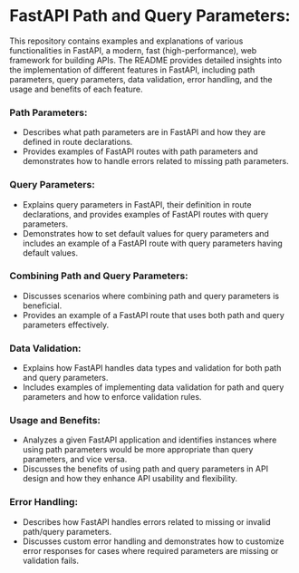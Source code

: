 # FastAPI Path and Query Parameters:

This repository contains examples and explanations of various functionalities in FastAPI, a modern, fast (high-performance), web framework for building APIs. The README provides detailed insights into the implementation of different features in FastAPI, including path parameters, query parameters, data validation, error handling, and the usage and benefits of each feature.

### Path Parameters:
- Describes what path parameters are in FastAPI and how they are defined in route declarations.
- Provides examples of FastAPI routes with path parameters and demonstrates how to handle errors related to missing path parameters.

### Query Parameters:
- Explains query parameters in FastAPI, their definition in route declarations, and provides examples of FastAPI routes with query parameters.
- Demonstrates how to set default values for query parameters and includes an example of a FastAPI route with query parameters having default values.

### Combining Path and Query Parameters:
- Discusses scenarios where combining path and query parameters is beneficial.
- Provides an example of a FastAPI route that uses both path and query parameters effectively.

### Data Validation:
- Explains how FastAPI handles data types and validation for both path and query parameters.
- Includes examples of implementing data validation for path and query parameters and how to enforce validation rules.

### Usage and Benefits:
- Analyzes a given FastAPI application and identifies instances where using path parameters would be more appropriate than query parameters, and vice versa.
- Discusses the benefits of using path and query parameters in API design and how they enhance API usability and flexibility.

### Error Handling:
- Describes how FastAPI handles errors related to missing or invalid path/query parameters.
- Discusses custom error handling and demonstrates how to customize error responses for cases where required parameters are missing or validation fails.
